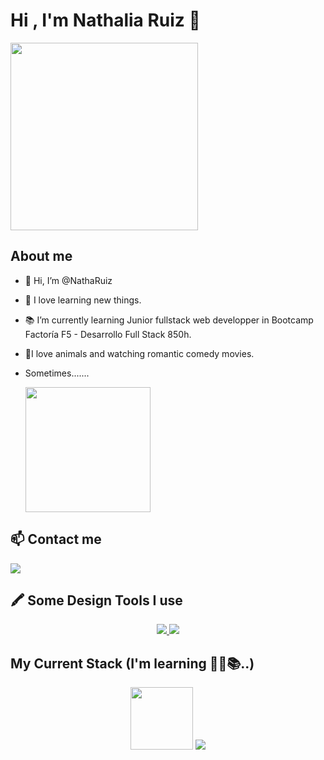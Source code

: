 # Hi , I'm Nathalia Ruiz 👋 

  <img src="https://user-images.githubusercontent.com/74038190/213760705-0d5bf320-4f43-4352-b74b-0889ae726bf7.gif" width="300"/>
 

  
## About me
- 👋 Hi, I’m @NathaRuiz
- 👀 I love learning new things.
- 📚 I’m currently learning Junior fullstack web developper in Bootcamp Factoría F5 - Desarrollo Full Stack 850h.
- 💟I love animals and watching romantic comedy movies.
- Sometimes.......
  
  <img src="https://user-images.githubusercontent.com/74038190/240885386-87360948-7b92-4852-91f7-ff62ddb8fcd4.gif" width="200" />

## :mailbox: Contact me

<p>
  <a>
    <a href="mailto:nruizm98@gmail.com " target="blank"><img src="https://img.shields.io/badge/Gmail-D14836?style=for-the-badge&logo=gmail&logoColor=white" /> </a>
  </a>
</p>

## 🖍 Some Design Tools I use 
<p align="center">
  <a href="https://skillicons.dev">
    <img src="https://img.shields.io/badge/Figma-F24E1E?style=for-the-badge&logo=figma&logoColor=white" />
    <img src="https://img.shields.io/badge/Canva-%2300C4CC.svg?&style=for-the-badge&logo=Canva&logoColor=white" />  
  </a>
</p>

## My Current Stack (I'm learning 👩‍💻📚..)
<p align="center">
 <img src="https://user-images.githubusercontent.com/74038190/243199547-42077049-1939-493e-9a19-47ca5db36643.gif" width="100"/>
 <img src="https://skillicons.dev/icons?i=js,html,css,sass,bootstrap,java,php,vscode,nodejs,postman,git)](https://skillicons.dev"/>
</p>
<!---
NathaRuiz/NathaRuiz is a ✨ special ✨ repository because its `README.md` (this file) appears on your GitHub profile.
You can click the Preview link to take a look at your changes.
--->
